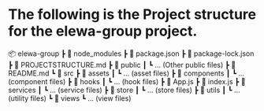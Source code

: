 # The following  is the Project structure for the elewa-group project.
📦 elewa-group
 ┣ 📂 node_modules
 ┣ 📄 package.json
 ┣ 📄 package-lock.json
 ┣ 📄 PROJECTSTRUCTURE.md
 ┣ 📂 public
 ┃ ┗ ... (Other public files)
 ┣ 📄 README.md
 ┗ 📂 src
    ┣ 📂 assets
    ┃ ┗ ... (asset files)
    ┣ 📂 components
    ┃ ┗ ... (component files)
    ┣ 📂 hooks
    ┃ ┗ ... (hook files)
    ┣ 📄 App.js
    ┣ 📄 index.js
    ┣ 📂 services
    ┃ ┗ ... (service files)
    ┣ 📂 store
    ┃ ┗ ... (store files)
    ┣ 📂 utils
    ┃ ┗ ... (utility files)
    ┗ 📂 views
       ┗ ... (view files)
